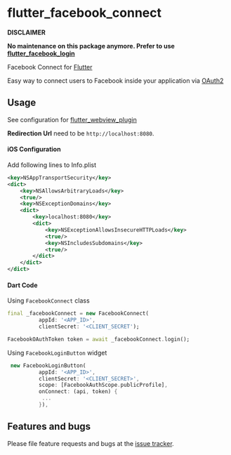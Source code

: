 # flutter_facebook_connect


**DISCLAIMER**

**No maintenance on this package anymore. Prefer to use [flutter_facebook_login](https://github.com/roughike/flutter_facebook_login)**

Facebook Connect for [Flutter](https://flutter.io)

Easy way to connect users to Facebook inside your application via [OAuth2](https://developers.facebook.com/docs/facebook-login)


## Usage

See configuration for [flutter_webview_plugin](https://github.com/dart-flitter/flutter_webview_plugin)
 
**Redirection Url** need to be `http://localhost:8080`.

#### iOS Configuration

Add following lines to Info.plist

```xml
<key>NSAppTransportSecurity</key>
<dict>
    <key>NSAllowsArbitraryLoads</key>
    <true/>
    <key>NSExceptionDomains</key>
    <dict>
        <key>localhost:8080</key>
        <dict>
            <key>NSExceptionAllowsInsecureHTTPLoads</key>
            <true/>
            <key>NSIncludesSubdomains</key>
            <true/>
        </dict>
    </dict>
</dict>
```
   

#### Dart Code


Using `FacebookConnect` class
```dart
final _facebookConnect = new FacebookConnect(
          appId: '<APP_ID>',
          clientSecret: '<CLIENT_SECRET');

FacebookOAuthToken token = await _facebookConnect.login();
```

Using `FacebookLoginButton` widget
```dart
 new FacebookLoginButton(
          appId: '<APP_ID>',
          clientSecret: '<CLIENT_SECRET>',
          scope: [FacebookAuthScope.publicProfile],
          onConnect: (api, token) {
           ...
          }),
```

## Features and bugs

Please file feature requests and bugs at the [issue tracker][tracker].

[tracker]: https://github.com/lejard-h/flutter_facebook_connect/issues/
